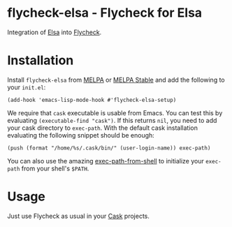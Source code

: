 # flycheck-elsa - Flycheck for Elsa

Integration of [Elsa](https://github.com/Fuco1/Elsa) into [Flycheck](https://github.com/flycheck/flycheck).

# Installation

Install `flycheck-elsa` from [MELPA](http://melpa.org/) or [MELPA
Stable](http://stable.melpa.org/) and add the following to your
`init.el`:

``` emacs-lisp
(add-hook 'emacs-lisp-mode-hook #'flycheck-elsa-setup)
```

We require that `cask` executable is usable from Emacs.  You can test
this by evaluating `(executable-find "cask")`.  If this returns `nil`,
you need to add your cask directory to `exec-path`.  With the default
cask installation evaluating the following snippet should be enough:

``` emacs-lisp
(push (format "/home/%s/.cask/bin/" (user-login-name)) exec-path)
```

You can also use the amazing
[exec-path-from-shell](https://github.com/purcell/exec-path-from-shell)
to initialize your `exec-path` from your shell's `$PATH`.

# Usage

Just use Flycheck as usual in your [Cask](https://github.com/cask/cask) projects.

